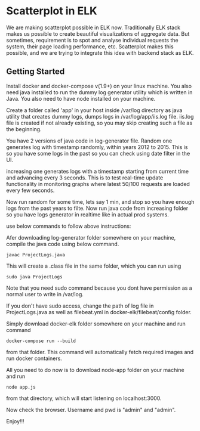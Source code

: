 # Scatterplot in ELK

We are making scatterplot possible in ELK now. Traditionally ELK stack makes us possible to create beautiful visualizations of aggregate data. But sometimes, requirement is to spot and analyse individual requests the system, their page loading performance, etc. Scatterplot makes this possible, and we are trying to integrate this idea with backend stack as ELK.

## Getting Started

Install docker and docker-compose v(1.9+) on your linux machine. You also need java installed to run the dummy log generator utility which is written in Java. You also need to have node installed on your machine.


Create a folder called 'app' in your host inside /var/log directory as java utility that creates dummy logs, dumps logs in
/var/log/app/iis.log file. iis.log file is created if not already existing, so you may skip creating such a file as the beginning.


You have 2 versions of java code in log-generator file. 
Random one generates log with timestamp randomly, within years 2012 to 2015. This is so you have some logs in the past so you can check using date filter in the UI.

increasing one generates logs with a timestamp starting from current time and advancing every 3 seconds. This is to test real-time update functionality in monitoring graphs where latest 50/100 requests are loaded every few seconds.

Now run random for some time, lets say 1 min, and stop so you have enough logs from the past years to filte. Now run java code from increasing folder so you have logs generator in realtime like in actual prod systems.

use below commands to follow above instructions:

Afer downloading log-generator folder somewhere on your machine,  compile the java code using below command.

```
javac ProjectLogs.java
```

This will create a .class file in the same folder, which you can run using

```
sudo java ProjectLogs
```

Note that you need sudo command because you dont have permission as a normal user to write in /var/log.



If you don't have sudo access, change the path of log file in ProjectLogs.java as well as filebeat.yml in 
docker-elk/filebeat/config folder.

Simply download docker-elk folder somewhere on your machine and run command 

```
docker-compose run --build 
```

from that folder. This command will automatically fetch required images and run docker containers.

All you need to do now is to download node-app folder on your machine and run 

```
node app.js
```

from that directory, which will start listening on localhost:3000.

Now check the browser. Username and pwd is "admin" and "admin".

Enjoy!!!


